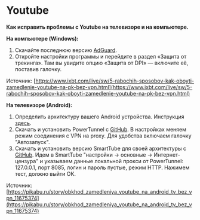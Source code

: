 # Youtube
**Как исправить проблемы с Youtube на телевизоре и на компьютере.**

**На компьютере (Windows):**

1. Скачайте последнюю версию [AdGuard](https://adguard.info/ru/welcome.html).
2. Откройте настройки программы и перейдите в раздел «Защита от трекинга». Там вы увидите опцию «Защита от DPI» — включите её, поставив галочку.

Источник: [https://www.ixbt.com/live/sw/5-rabochih-sposobov-kak-oboyti-zamedlenie-youtube-na-pk-bez-vpn.html](https://www.ixbt.com/live/sw/5-rabochih-sposobov-kak-oboyti-zamedlenie-youtube-na-pk-bez-vpn.html)

 **На телевизоре (Android):**
 1. Определить архитектуру вашего Android устройства. Инструкция [здесь](https://www.comss.ru/page.php?id=11636).
 2. Скачать и установить PowerTunnel с [GitHub](https://github.com/krlvm/PowerTunnel-Android/releases). В настройках меняем режим соединения с VPN на proxy. Для удобства включаем галочку "Автозапуск".
 3. Скачать и установить версию SmartTube для своей архитектуры с [GitHub](https://github.com/yuliskov/SmartTube/releases). Идем в SmartTube "настройки -> основные -> Интернет-цензура" и указываем данные локальной прокси от PowerTunnel: 127.0.0.1, порт 8085, логин и пароль пустые, режим HTTP. Нажимем тест, должно выйти ОК.
 
 Источник: [https://pikabu.ru/story/obkhod_zamedleniya_youtube_na_android_tv_bez_vpn_11675374](https://pikabu.ru/story/obkhod_zamedleniya_youtube_na_android_tv_bez_vpn_11675374) 
